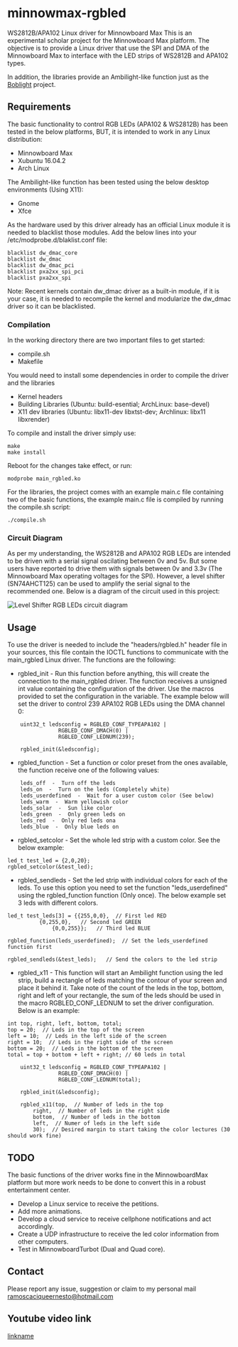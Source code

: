 # minnowmax-rgbled
WS2812B/APA102 Linux driver for Minnowboard Max
This is an experimental scholar project for the Minnowboard Max platform. The objective is to provide a Linux driver that use the SPI and DMA of the Minnowboard Max to interface with the LED strips of WS2812B and APA102 types. 

In addition, the libraries provide an Ambilight-like function just as the [Boblight](https://www.tweaking4all.com/home-theatre/xbmc/xbmc-boblight-openelec-ws2811-ws2812/) project.

## Requirements
The basic functionality to control RGB LEDs (APA102 & WS2812B) has been tested in the below platforms, BUT, it is intended to work in any Linux distribution:
* Minnowboard Max
* Xubuntu 16.04.2
* Arch Linux

The Ambilight-like function has been tested using the below desktop environments (Using X11):
* Gnome
* Xfce

As the hardware used by this driver already has an official Linux module it is needed to blacklist those modules. Add the below lines into your /etc/modprobe.d/blaklist.conf file:
```
blacklist dw_dmac_core
blacklist dw_dmac
blacklist dw_dmac_pci
blacklist pxa2xx_spi_pci
blacklist pxa2xx_spi
```
Note: Recent kernels contain dw_dmac driver as a built-in module, if it is your case, it is needed to recompile the kernel and modularize the dw_dmac driver so it can be blacklisted.
### Compilation
In the working directory there are two important files to get started:
* compile.sh
* Makefile

You would need to install some dependencies in order to compile the driver and the libraries
* Kernel headers
* Building Libraries (Ubuntu: build-esential; ArchLinux: base-devel)
* X11 dev libraries (Ubuntu: libx11-dev libxtst-dev; Archlinux: libx11 libxrender)

To compile and install the driver simply use:
```
make
make install
```
Reboot for the changes take effect, or run:
```
modprobe main_rgbled.ko
```

For the libraries, the project comes with an example main.c file containing two of the basic functions, the example main.c file is compiled by running the compile.sh script:
```
./compile.sh
```
### Circuit Diagram
As per my understanding, the WS2812B and APA102 RGB LEDs are intended to be driven with a serial signal oscilating between 0v and 5v. But some users have reported to drive them with signals between 0v and 3.3v (The Minnowboard Max operating voltages for the SPI). However, a level shifter (SN74AHCT125) can be used to amplify the serial signal to the recommended one. Below is a diagram of the circuit used in this project:

![Level Shifter RGB LEDs circuit diagram](https://github.com/ERNE196077/minnowmax-rgbled/blob/master/Circuit.jpg)



## Usage
To use the driver is needed to include the "headers/rgbled.h" header file in your sources, this file contain the IOCTL functions to communicate with the main_rgbled Linux driver. The functions are the following:
* rgbled_init - Run this function before anything, this will create the connection to the main_rgbled driver. The function receives a unsigned int value containing the configuration of the driver. Use the macros provided to set the configuration in the variable. The example below will set the driver to control 239 APA102 RGB LEDs using the DMA channel 0:
```
	uint32_t ledsconfig = RGBLED_CONF_TYPEAPA102 | 
				RGBLED_CONF_DMACH(0) | 
				RGBLED_CONF_LEDNUM(239);

	rgbled_init(&ledsconfig);
  ```
* rgbled_function - Set a function or color preset from the ones available, the function receive one of the following values:
```
	leds_off  -  Turn off the leds
	leds_on  -  Turn on the leds (Completely white)
	leds_userdefined  -  Wait for a user custom color (See below)
	leds_warm  -  Warm yellowish color
	leds_solar  -  Sun like color
	leds_green  -  Only green leds on
	leds_red  -  Only red leds ona
	leds_blue  -  Only blue leds on
  ```
  * rgbled_setcolor - Set the whole led strip with a custom color. See the below example:
  ```
  led_t test_led = {2,0,20};
  rgbled_setcolor(&test_led);
  ```
  * rgbled_sendleds - Set the led strip with individual colors for each of the leds. To use this option you need to set the function "leds_userdefined" using the rgbled_function function (Only once). The below example set 3 leds with different colors.
  ```
  led_t test_leds[3] = {{255,0,0},  // First led RED
  			{0,255,0},   // Second led GREEN
				{0,0,255}};   // Third led BLUE
  
  rgbled_function(leds_userdefined);  // Set the leds_userdefined function first
  
  rgbled_sendleds(&test_leds);   // Send the colors to the led strip
  ```
* rgbled_x11 - This function will start an Ambilight function using the led strip, build a rectangle of leds matching the contour of your screen and place it behind it. Take note of the count of the leds in the top, bottom, right and left of your rectangle, the sum of the leds should be used in the macro RGBLED_CONF_LEDNUM to set the driver configuration. Below is an example:
```
int top, right, left, bottom, total;
top = 20;  // Leds in the top of the screen
left = 10;  // Leds in the left side of the screen
right = 10;  // Leds in the right side of the screen
bottom = 20;  // Leds in the bottom of the screen
total = top + bottom + left + right; // 60 leds in total

	uint32_t ledsconfig = RGBLED_CONF_TYPEAPA102 | 
				RGBLED_CONF_DMACH(0) | 
				RGBLED_CONF_LEDNUM(total);

	rgbled_init(&ledsconfig);
	
	rgbled_x11(top,  // Number of leds in the top
		right,  // Number of leds in the right side
		bottom,  // Number of leds in the bottom
		left,  // Numer of leds in the left side
		30);  // Desired margin to start taking the color lectures (30 should work fine)
```
## TODO
The basic functions of the driver works fine in the MinnowboardMax platform but more work needs to be done to convert this in a robust entertainment center.
* Develop a Linux service to receive the petitions.
* Add more animations.
* Develop a cloud service to receive cellphone notifications and act accordingly.
* Create a UDP infrastructure to receive the led color information from other computers.
* Test in MinnowboardTurbot (Dual and Quad core).
## Contact
Please report any issue, suggestion or claim to my personal mail ramoscaciqueernesto@hotmail.com

## Youtube video link
[linkname](https://youtu.be/njOMS6QHMWM)
